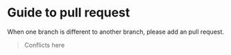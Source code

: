 # Guide to pull request
When one branch is different to another branch, please add an pull request.
> Conflicts here
